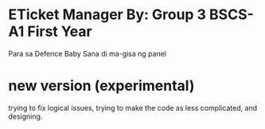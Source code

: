 # ETicket Manager By: Group 3 BSCS-A1 First Year
Para sa Defence Baby
Sana di ma-gisa ng panel

# new version (experimental)

trying to fix logical issues, trying to make the code as less complicated, and designing.
